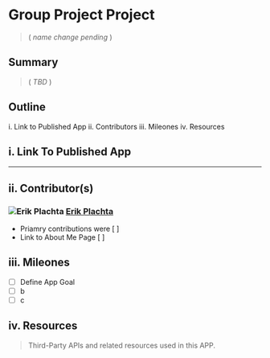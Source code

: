 # Group Project Project  
> ( *name change pending* )

## Summary 

> ( *TBD* )
## Outline

i. Link to Published App
ii. Contributors
iii. Mileones
iv. Resources

## i. Link To Published App

---

## ii. Contributor(s)

### ![Erik Plachta](https://s.gravatar.com/avatar/cde2e5381aa5e6d8d0220c46edee8f88?s=30) [Erik Plachta](www.github.com/erikplachta)

- Priamry contributions were [ ]
- Link to About Me Page [ ]


## iii. Mileones

- [ ] Define App Goal
- [ ] b
- [ ] c

## iv. Resources

> Third-Party APIs and related resources used in this APP.
